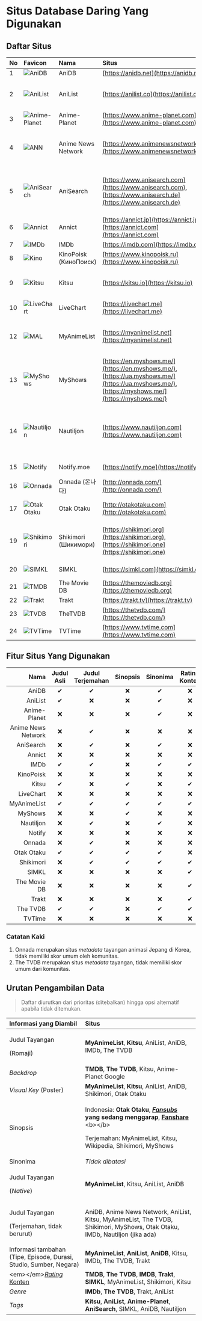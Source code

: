 # Situs Database Daring Yang Digunakan

## Daftar Situs

| No | Favicon | Nama | Situs | Kategori | Bahasa |
| :--- | :--- | :--- | :--- | :--- | :--- |
| 1 | ![AniDB](https://www.google.com/s2/favicons?domain=anidb.net) | AniDB | [https://anidb.net](https://anidb.net) | Anime | Inggris |
| 2 | ![AniList](https://www.google.com/s2/favicons?domain=anilist.co) | AniList | [https://anilist.co](https://anilist.co) | Anime, Manga, Light Novel | Inggris |
| 3 | ![Anime-Planet](https://www.google.com/s2/favicons?domain=www.anime-planet.com) | Anime-Planet | [https://www.anime-planet.com](https://www.anime-planet.com) | Anime, Manga | Inggris |
| 4 | ![ANN](https://www.google.com/s2/favicons?domain=www.animenewsnetwork.com) | Anime News Network | [https://www.animenewsnetwork.com](https://www.animenewsnetwork.com) | Berita, Anime, Manga, Light Novel | Inggris |
| 5 | ![AniSearch](https://www.google.com/s2/favicons?domain=www.anisearch.com) | AniSearch | [https://www.anisearch.com](https://www.anisearch.com), [https://www.anisearch.de](https://www.anisearch.de) | Anime, Manga, Light Novel, Live Action | Jerman, Inggris |
| 6 | ![Annict](https://www.google.com/s2/favicons?domain=annict.jp) | Annict | [https://annict.jp](https://annict.jp), [https://annict.com](https://annict.com) | Anime | Jepang, Inggris |
| 7 | ![IMDb](https://www.google.com/s2/favicons?domain=imdb.com) | IMDb | [https://imdb.com](https://imdb.com) | Film, TV | Inggris |
| 8 | ![Kino](https://www.google.com/s2/favicons?domain=kinopoisk.ru) | KinoPoisk \(КиноПоиск\) | [https://www.kinopoisk.ru](https://www.kinopoisk.ru) | Film, TV | Rusia |
| 9 | ![Kitsu](https://www.google.com/s2/favicons?domain=kitsu.io) | Kitsu | [https://kitsu.io](https://kitsu.io) | Anime, Manga, Light Novel | Inggris |
| 10 | ![LiveChart](https://www.google.com/s2/favicons?domain=livechart.me) | LiveChart | [https://livechart.me](https://livechart.me) | Anime | Inggris |
| 12 | ![MAL](https://www.google.com/s2/favicons?domain=myanimelist.net) | MyAnimeList | [https://myanimelist.net](https://myanimelist.net) | Berita, Anime, Manga, Light Novel | Inggris |
| 13 | ![MyShows](https://www.google.com/s2/favicons?domain=en.myshows.me) | MyShows | [https://en.myshows.me/](https://en.myshows.me/), [https://ua.myshows.me/](https://ua.myshows.me/), [https://myshows.me/](https://myshows.me/) | TV | Inggris, Ukraina, Rusia |
| 14 | ![Nautiljon](https://www.google.com/s2/favicons?domain=www.nautiljon.com) | Nautiljon | [https://www.nautiljon.com](https://www.nautiljon.com) | Berita, Anime, Manga, Light Novel, Musik, TV, Film | Perancis |
| 15 | ![Notify](https://www.google.com/s2/favicons?domain=notify.moe) | Notify.moe | [https://notify.moe](https://notify.moe) | Anime, Musik | Inggris |
| 16 | ![Onnada](https://www.google.com/s2/favicons?domain=onnada.com) | Onnada \(온나다\) | [http://onnada.com/](http://onnada.com/) | Berita, Anime | Korea |
| 17 | ![Otak Otaku](https://www.google.com/s2/favicons?domain=otakotaku.com) | Otak Otaku | [http://otakotaku.com](http://otakotaku.com) | Berita, Anime, Musik | Indonesia |
| 19 | ![Shikimori](https://www.google.com/s2/favicons?domain=shikimori.org) | Shikimori \(Шикимори\) | [https://shikimori.org](https://shikimori.org), [https://shikimori.one](https://shikimori.one) | Berita, Anime, Manga, Light Novel | Rusia, Inggris |
| 20 | ![SIMKL](https://www.google.com/s2/favicons?domain=simkl.com) | SIMKL | [https://simkl.com](https://simkl.com) | Film, TV, Anime | Inggris |
| 21 | ![TMDB](https://www.google.com/s2/favicons?domain=themoviedb.org) | The Movie DB | [https://themoviedb.org](https://themoviedb.org) | Film, TV | Inggris |
| 22 | ![Trakt](https://www.google.com/s2/favicons?domain=trakt.tv) | Trakt | [https://trakt.tv](https://trakt.tv) | TV, Film | Inggris |
| 23 | ![TVDB](https://www.google.com/s2/favicons?domain=thetvdb.com) | TheTVDB | [https://thetvdb.com/](https://thetvdb.com/) | TV, Film | Inggris |
| 24 | ![TVTime](https://www.google.com/s2/favicons?domain=www.tvtime.com) | TVTime | [https://www.tvtime.com](https://www.tvtime.com) | TV, Film | Inggris |

## Fitur Situs Yang Digunakan

| Nama | Judul Asli | Judul Terjemahan | Sinopsis | Sinonima | Rating Konten | _Backdrop_ | Genre | Tag | Informasi Delay | Rating | Informasi Lainnya |
| ---: | :---: | :---: | :---: | :---: | :---: | :---: | :---: | :---: | :---: | :---: | :---: |
| AniDB | ✔ | ✔ | ❌ | ✔ | ❌ | ❌ | ❌ | ❌ | ❌ | ✔ | ✔ |
| AniList | ✔ | ❌ | ❌ | ✔ | ❌ | ❌ | ✔ | ✔ | ❌ | ✔ | ✔ |
| Anime-Planet | ❌ | ❌ | ❌ | ✔ | ❌ | ❌ | ❌ | ✔ | ❌ | ✔ | ❌ |
| Anime News Network | ❌ | ✔ | ❌ | ❌ | ❌ | ❌ | ❌ | ❌ | ✔ | ✔ | ❌ |
| AniSearch | ❌ | ✔ | ❌ | ✔ | ❌ | ❌ | ✔ | ✔ | ❌ | ✔ | ✔ |
| Annict | ❌ | ❌ | ❌ | ❌ | ❌ | ❌ | ❌ | ❌ | ❌ | ✔ | ❌ |
| IMDb | ✔ | ✔ | ❌ | ✔ | ✔ | ❌ | ❌ | ❌ | ✔ | ✔ | ✔ |
| KinoPoisk | ❌ | ❌ | ❌ | ❌ | ❌ | ❌ | ❌ | ❌ | ❌ | ✔ | ❌ |
| Kitsu | ✔ | ❌ | ✔ | ❌ | ✔ | ✔ | ✔ | ✔ | ❌ | ✔ | ✔ |
| LiveChart | ❌ | ❌ | ❌ | ❌ | ❌ | ❌ | ✔ | ✔ | ✔ | ✔ | ❌ |
| MyAnimeList | ✔ | ✔ | ✔ | ✔ | ✔ | ❌ | ❌ | ❌ | ✔ | ✔ | ✔ |
| MyShows | ❌ | ❌ | ✔ | ❌ | ❌ | ❌ | ❌ | ✔ | ✔ | ✔ | ✔ |
| Nautiljon | ❌ | ✔ | ❌ | ✔ | ❌ | ❌ | ✔ | ❌ | ❌ | ✔ | ❌ |
| Notify | ❌ | ❌ | ❌ | ❌ | ❌ | ❌ | ✔ | ✔ | ❌ | ✔ | ❌ |
| Onnada | ❌ | ✔ | ❌ | ❌ | ❌ | ❌ | ❌ | ❌ | ❌ | ❌1 | ❌ |
| Otak Otaku | ✔ | ✔ | ✔ | ✔ | ❌ | ❌ | ✔ | ❌ | ✔ | ✔ | ✔ |
| Shikimori | ❌ | ✔ | ✔ | ✔ | ✔ | ❌ | ✔ | ❌ | ❌ | ✔ | ❌ |
| SIMKL | ❌ | ❌ | ❌ | ❌ | ✔ | ❌ | ✔ | ✔ | ✔ | ✔ | ✔ |
| The Movie DB | ❌ | ❌ | ❌ | ❌ | ✔ | ✔ | ❌ | ❌ | ❌ | ✔ | ✔ |
| Trakt | ❌ | ❌ | ❌ | ❌ | ✔ | ❌ | ✔ | ❌ | ✔ | ✔ | ❌ |
| The TVDB | ✔ | ✔ | ❌ | ✔ | ✔ | ✔ | ❌ | ❌ | ✔ | ❌2 | ✔ |
| TVTime | ❌ | ❌ | ❌ | ❌ | ❌ | ❌ | ❌ | ❌ | ✔ | ✔ | ❌ |

### Catatan Kaki

1. Onnada merupakan situs _metadata_ tayangan animasi Jepang di Korea, tidak memiliki skor umum oleh komunitas.
2. The TVDB merupakan situs _metadata_ tayangan, tidak memiliki skor umum dari komunitas.

## Urutan Pengambilan Data

> Daftar diurutkan dari prioritas \(ditebalkan\) hingga opsi alternatif apabila tidak ditemukan.

<table>
  <thead>
    <tr>
      <th style="text-align:left">Informasi yang Diambil</th>
      <th style="text-align:left">Situs</th>
    </tr>
  </thead>
  <tbody>
    <tr>
      <td style="text-align:left">
        <p>Judul Tayangan</p>
        <p>(Romaji)</p>
      </td>
      <td style="text-align:left"><b>MyAnimeList</b>, <b>Kitsu</b>, AniList, AniDB, IMDb, The TVDB</td>
    </tr>
    <tr>
      <td style="text-align:left"><em>Backdrop</em>
      </td>
      <td style="text-align:left"><b>TMDB</b>, <b>The TVDB</b>, Kitsu, Anime-Planet Google</td>
    </tr>
    <tr>
      <td style="text-align:left"><em>Visual Key</em> (Poster)</td>
      <td style="text-align:left"><b>MyAnimeList</b>, <b>Kitsu</b>, AniList, AniDB, Shikimori, Otak Otaku</td>
    </tr>
    <tr>
      <td style="text-align:left">Sinopsis</td>
      <td style="text-align:left">
        <p>Indonesia: <b>Otak Otaku</b>, <a href="../ketentuan-umum/definisi-kata/#fansub"><em><b>Fansubs</b></em></a><b> yang sedang menggarap</b>,
          <a
          href="../ketentuan-umum/definisi-kata/#fanstream"><b>Fanshare</b>
            </a>&lt;b&gt;&lt;/b&gt;</p>
        <p>Terjemahan: MyAnimeList, Kitsu, Wikipedia, Shikimori, MyShows</p>
      </td>
    </tr>
    <tr>
      <td style="text-align:left">Sinonima</td>
      <td style="text-align:left"><em>Tidak dibatasi</em>
      </td>
    </tr>
    <tr>
      <td style="text-align:left">
        <p>Judul Tayangan</p>
        <p>(<em>Native</em>)</p>
      </td>
      <td style="text-align:left"><b>MyAnimeList</b>, Kitsu, AniList, AniDB</td>
    </tr>
    <tr>
      <td style="text-align:left">
        <p>Judul Tayangan</p>
        <p>(Terjemahan, tidak berurut)</p>
      </td>
      <td style="text-align:left">AniDB, Anime News Network, AniList, Kitsu, MyAnimeList, The TVDB, Shikimori,
        MyShows, Otak Otaku, IMDb, Nautiljon (jika ada)</td>
    </tr>
    <tr>
      <td style="text-align:left">Informasi tambahan (Tipe, Episode, Durasi, Studio, Sumber, Negara)</td>
      <td
      style="text-align:left"><b>MyAnimeList</b>, <b>AniList</b>, <b>AniDB</b>, Kitsu, IMDb, The TVDB,
        Trakt</td>
    </tr>
    <tr>
      <td style="text-align:left">&lt;em&gt;&lt;/em&gt;<a href="../ketentuan-umum/rating-konten-penyiaran.md"><em>Rating </em>Konten</a>
      </td>
      <td style="text-align:left"><b>TMDB</b>, <b>The TVDB</b>, <b>IMDB</b>, <b>Trakt</b>, <b>SIMKL</b>, MyAnimeList,
        Shikimori, Kitsu</td>
    </tr>
    <tr>
      <td style="text-align:left"><em>Genre</em>
      </td>
      <td style="text-align:left"><b>IMDb</b>, <b>The TVDB</b>, Trakt, AniList</td>
    </tr>
    <tr>
      <td style="text-align:left"><em>Tags</em>
      </td>
      <td style="text-align:left"><b>Kitsu</b>, <b>AniList</b>, <b>Anime-Planet</b>, <b>AniSearch</b>, SIMKL,
        AniDB, Nautiljon</td>
    </tr>
  </tbody>
</table>